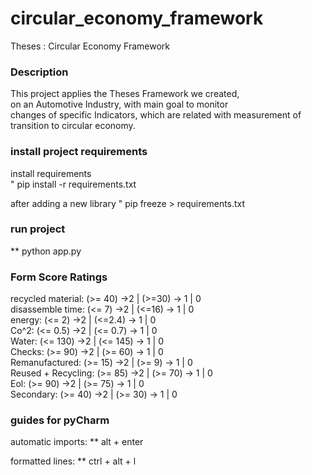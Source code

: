 # circular_economy_framework
Theses : Circular Economy Framework

### Description
This project applies the Theses Framework we created,  
on an Automotive Industry, with main goal to monitor  
changes of specific Indicators, which are related with 
measurement of transition to circular economy.



### install project requirements
 install requirements  
 " pip install -r requirements.txt
 
 after adding a new library
 " pip freeze > requirements.txt
 
 ### run project
 ** python app.py
 
 ### Form Score Ratings
 recycled material: (>= 40) ->2 | (>=30) -> 1 | 0  
 disassemble time: (<= 7) ->2 | (<=16) -> 1 | 0  
 energy: (<= 2) ->2 | (<=2.4) -> 1 | 0  
 Co^2: (<= 0.5) ->2 | (<= 0.7) -> 1 | 0  
 Water: (<= 130) ->2 | (<= 145) -> 1 | 0  
 Checks: (>= 90) ->2 | (>= 60) -> 1 | 0  
 Remanufactured: (>= 15) ->2 | (>= 9) -> 1 | 0  
 Reused + Recycling: (>= 85) ->2 | (>= 70) -> 1 | 0  
 Eol: (>= 90) ->2 | (>= 75) -> 1 | 0  
 Secondary: (>= 40) ->2 | (>= 30) -> 1 | 0  
  
  
 
 
 ### guides for pyCharm
  automatic imports: 
  ** alt + enter
  
  formatted lines:
  ** ctrl + alt + l
 
